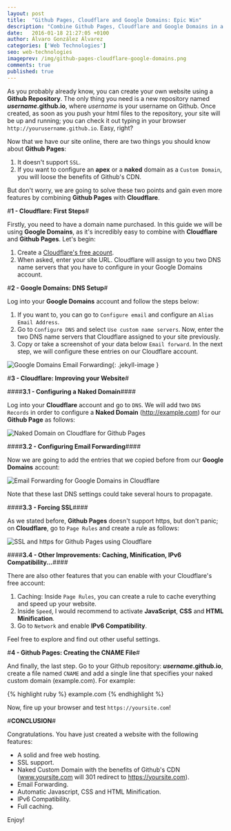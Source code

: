 ```yaml
---
layout: post
title:  "Github Pages, Cloudflare and Google Domains: Epic Win"
description: "Combine Github Pages, Cloudflare and Google Domains in a perfect way: SSL, Caching, Naked Custom Domains and Email Forwarding for free!"
date:   2016-01-18 21:27:05 +0100
author: Álvaro González Álvarez
categories: ['Web Technologies']
seo: web-technologies
imageprev: /img/github-pages-cloudflare-google-domains.png
comments: true
published: true
---
```

As you probably already know, you can create your own website using a __Github Repository__. The only thing you need is a new repository named **_username_.github.io**, where _username_ is your username on Github. Once created, as soon as you push your html files to the repository, your site will be up and running; you can check it out typing in your browser `http://yourusername.github.io`. Easy, right?

Now that we have our site online, there are two things you should know about __Github Pages__:

1. It doesn't support `SSL`.
2. If you want to configure an __apex__ or a __naked__ domain as a `Custom Domain`, you will loose the benefits of Github's CDN.

But don't worry, we are going to solve these two points and gain even more features by combining __Github Pages__ with __Cloudflare__.

#__1 - Cloudflare: First Steps__#

Firstly, you need to have a domain name purchased. In this guide we will be using __Google Domains__, as it's incredibly easy to combine with __Cloudflare__ and __Github Pages__. Let's begin: 

1. Create a [Cloudflare's free acount][cloudflare-free].
2. When asked, enter your site URL. Cloudflare will assign to you two DNS name servers that you have to configure in your Google Domains account.

#__2 - Google Domains: DNS Setup__#

Log into your __Google Domains__ account and follow the steps below:

1. If you want to, you can go to `Configure email` and configure an `Alias Email Address`.
2. Go to `Configure DNS` and select `Use custom name servers`. Now, enter the two DNS name servers that Cloudflare assigned to your site previously.
3. Copy or take a screenshot of your data below `Email forward`. In the next step, we will configure these entries on our Cloudflare account.

![Google Domains Email Forwarding](https://alvarogonzalezalvarez.com/blog/img/google-domains-email-forwarding-dns.png){: .jekyll-image }

#__3 - Cloudflare: Improving your Website__#

####__3.1 - Configuring a Naked Domain__####

Log into your __Cloudflare__ account and go to `DNS`. We will add two `DNS Records` in order to configure a __Naked Domain__ (http://example.com) for our __Github Page__ as follows:

![Naked Domain on Cloudflare for Github Pages](https://alvarogonzalezalvarez.com/blog/img/naked-domain-cloudflare-github-pages.png)

####__3.2 - Configuring Email Forwarding__####

Now we are going to add the entries that we copied before from our __Google Domains__ account:

![Email Forwarding for Google Domains in Cloudflare](https://alvarogonzalezalvarez.com/blog/img/email-forwarding-google-domains-cloudflare.png)

Note that these last DNS settings could take several hours to propagate.

####__3.3 - Forcing SSL__####

As we stated before, __Github Pages__ doesn't support https, but don't panic; on __Cloudflare__, go to `Page Rules` and create a rule as follows:

![SSL and https for Github Pages using Cloudflare](https://alvarogonzalezalvarez.com/blog/img/ssl-https-github-pages-cloudflare.png)

####__3.4 - Other Improvements: Caching, Minification, IPv6 Compatibility...__####

There are also other features that you can enable with your Cloudflare's free account:

1. Caching: Inside `Page Rules`, you can create a rule to cache everything and speed up your website.
2. Inside `Speed`, I would recommend to activate __JavaScript__, __CSS__ and __HTML__ __Minification__.
3. Go to `Network` and enable __IPv6 Compatibility__.

Feel free to explore and find out other useful settings.

#__4 - Github Pages: Creating the CNAME File__#

And finally, the last step. Go to your Github repository: **_username_.github.io**, create a file named `CNAME` and add a single line that specifies your naked custom domain (example.com). For example:

{% highlight ruby %}
example.com
{% endhighlight %}

Now, fire up your browser and test `https://yoursite.com`!

#__CONCLUSION__#

Congratulations. You have just created a website with the following features:

+ A solid and free web hosting.
+ SSL support.
+ Naked Custom Domain with the benefits of Github's CDN (www.yoursite.com will 301 redirect to https://yoursite.com).
+ Email Forwarding.
+ Automatic Javascript, CSS and HTML Minification.
+ IPv6 Compatibility.
+ Full caching.

Enjoy!

[cloudflare-free]: https://www.cloudflare.com/a/sign-up